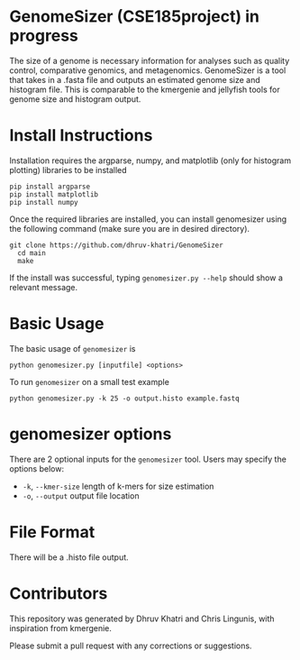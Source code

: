 # GenomeSizer (CSE185project) in progress

The size of a genome is necessary information for analyses such as quality control, comparative genomics, and metagenomics. GenomeSizer is a tool that takes in a .fasta file and outputs an estimated genome size and histogram file. This is comparable to the kmergenie and jellyfish tools for genome size and histogram output.

# Install Instructions
Installation requires the argparse, numpy, and matplotlib (only for histogram plotting) libraries to be installed
```
pip install argparse
pip install matplotlib
pip install numpy
```
Once the required libraries are installed, you can install genomesizer using the following command (make sure you are in desired directory).
```
git clone https://github.com/dhruv-khatri/GenomeSizer
  cd main
  make
```
If the install was successful, typing ```genomesizer.py --help``` should show a relevant message.

# Basic Usage
The basic usage of ```genomesizer``` is 
```
python genomesizer.py [inputfile] <options>
```
To run ```genomesizer``` on a small test example
```
python genomesizer.py -k 25 -o output.histo example.fastq
```

# genomesizer options
There are 2 optional inputs for the ```genomesizer``` tool. Users may specify the options below:
 - ```-k```, ```--kmer-size``` length of k-mers for size estimation
 - ```-o```, ```--output``` output file location

# File Format
There will be a .histo file output.

# Contributors
This repository was generated by Dhruv Khatri and Chris Lingunis, with inspiration from kmergenie.

Please submit a pull request with any corrections or suggestions.
